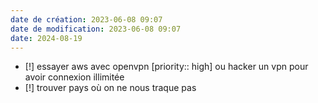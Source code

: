```yaml
---
date de création: 2023-06-08 09:07
date de modification: 2023-06-08 09:07
date: 2024-08-19
---
```

- [!] essayer aws avec openvpn  [priority:: high]  ou hacker un vpn pour avoir connexion illimitée
- [!] trouver pays où on ne nous traque pas